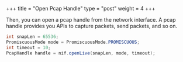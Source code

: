 +++
title = "Open Pcap Handle"
type = "post"
weight = 4
+++

Then, you can open a pcap handle from the network interface.
A pcap handle provides you APIs to capture packets, send packets, and so on.

```java
int snapLen = 65536;
PromiscuousMode mode = PromiscuousMode.PROMISCUOUS;
int timeout = 10;
PcapHandle handle = nif.openLive(snapLen, mode, timeout);
```
